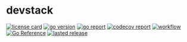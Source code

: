 # devstack

[![license card](https://img.shields.io/badge/License-Apache%202.0-brightgreen.svg?label=license)](https://github.com/acmestack/devstack/blob/main/LICENSE)
[![go version](https://img.shields.io/github/go-mod/go-version/acmestack/devstack)](#)
[![go report](https://goreportcard.com/badge/github.com/acmestack/devstack)](https://goreportcard.com/report/github.com/acmestack/devstack)
[![codecov report](https://codecov.io/gh/acmestack/devstack/branch/main/graph/badge.svg)](https://codecov.io/gh/acmestack/devstack)
[![workflow](https://github.com/acmestack/devstack/actions/workflows/go.yml/badge.svg?event=push)](#)
[![Go Reference](https://pkg.go.dev/badge/github.com/acmestack/devstack.svg)](https://pkg.go.dev/github.com/acmestack/devstack)
[![lasted release](https://img.shields.io/github/v/release/acmestack/devstack?label=lasted)](https://github.com/acmestack/devstack/releases)
